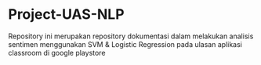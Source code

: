 # Project-UAS-NLP
Repository ini merupakan repository dokumentasi dalam melakukan analisis sentimen menggunakan SVM & Logistic Regression pada ulasan aplikasi classroom di google playstore
